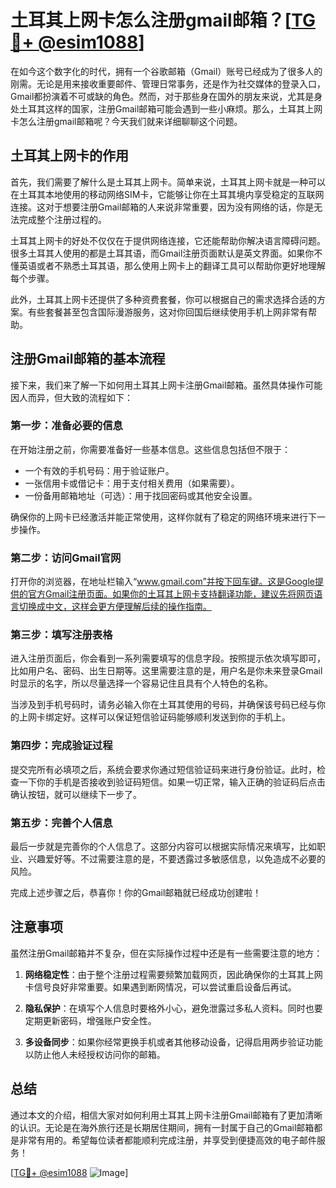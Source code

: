 # 土耳其上网卡怎么注册gmail邮箱？[[TG💪+ @esim1088](https://t.me/s/esim1088)]

在如今这个数字化的时代，拥有一个谷歌邮箱（Gmail）账号已经成为了很多人的刚需。无论是用来接收重要邮件、管理日常事务，还是作为社交媒体的登录入口，Gmail都扮演着不可或缺的角色。然而，对于那些身在国外的朋友来说，尤其是身处土耳其这样的国家，注册Gmail邮箱可能会遇到一些小麻烦。那么，土耳其上网卡怎么注册gmail邮箱呢？今天我们就来详细聊聊这个问题。

## 土耳其上网卡的作用

首先，我们需要了解什么是土耳其上网卡。简单来说，土耳其上网卡就是一种可以在土耳其本地使用的移动网络SIM卡，它能够让你在土耳其境内享受稳定的互联网连接。这对于想要注册Gmail邮箱的人来说非常重要，因为没有网络的话，你是无法完成整个注册过程的。

土耳其上网卡的好处不仅仅在于提供网络连接，它还能帮助你解决语言障碍问题。很多土耳其人使用的都是土耳其语，而Gmail注册页面默认是英文界面。如果你不懂英语或者不熟悉土耳其语，那么使用上网卡上的翻译工具可以帮助你更好地理解每个步骤。

此外，土耳其上网卡还提供了多种资费套餐，你可以根据自己的需求选择合适的方案。有些套餐甚至包含国际漫游服务，这对你回国后继续使用手机上网非常有帮助。

## 注册Gmail邮箱的基本流程

接下来，我们来了解一下如何用土耳其上网卡注册Gmail邮箱。虽然具体操作可能因人而异，但大致的流程如下：

### 第一步：准备必要的信息

在开始注册之前，你需要准备好一些基本信息。这些信息包括但不限于：

- 一个有效的手机号码：用于验证账户。
- 一张信用卡或借记卡：用于支付相关费用（如果需要）。
- 一份备用邮箱地址（可选）：用于找回密码或其他安全设置。

确保你的上网卡已经激活并能正常使用，这样你就有了稳定的网络环境来进行下一步操作。

### 第二步：访问Gmail官网

打开你的浏览器，在地址栏输入“www.gmail.com”并按下回车键。这是Google提供的官方Gmail注册页面。如果你的土耳其上网卡支持翻译功能，建议先将网页语言切换成中文，这样会更方便理解后续的操作指南。

### 第三步：填写注册表格

进入注册页面后，你会看到一系列需要填写的信息字段。按照提示依次填写即可，比如用户名、密码、出生日期等。这里需要注意的是，用户名是你未来登录Gmail时显示的名字，所以尽量选择一个容易记住且具有个人特色的名称。

当涉及到手机号码时，请务必输入你在土耳其使用的号码，并确保该号码已经与你的上网卡绑定好。这样可以保证短信验证码能够顺利发送到你的手机上。

### 第四步：完成验证过程

提交完所有必填项之后，系统会要求你通过短信验证码来进行身份验证。此时，检查一下你的手机是否接收到验证码短信。如果一切正常，输入正确的验证码后点击确认按钮，就可以继续下一步了。

### 第五步：完善个人信息

最后一步就是完善你的个人信息了。这部分内容可以根据实际情况来填写，比如职业、兴趣爱好等。不过需要注意的是，不要透露过多敏感信息，以免造成不必要的风险。

完成上述步骤之后，恭喜你！你的Gmail邮箱就已经成功创建啦！

## 注意事项

虽然注册Gmail邮箱并不复杂，但在实际操作过程中还是有一些需要注意的地方：

1. **网络稳定性**：由于整个注册过程需要频繁加载网页，因此确保你的土耳其上网卡信号良好非常重要。如果遇到断网情况，可以尝试重启设备后再试。

2. **隐私保护**：在填写个人信息时要格外小心，避免泄露过多私人资料。同时也要定期更新密码，增强账户安全性。

3. **多设备同步**：如果你经常更换手机或者其他移动设备，记得启用两步验证功能以防止他人未经授权访问你的邮箱。

## 总结

通过本文的介绍，相信大家对如何利用土耳其上网卡注册Gmail邮箱有了更加清晰的认识。无论是在海外旅行还是长期居住期间，拥有一封属于自己的Gmail邮箱都是非常有用的。希望每位读者都能顺利完成注册，并享受到便捷高效的电子邮件服务！

[[TG💪+ @esim1088](https://t.me/s/esim1088) ![Image](https://i.postimg.cc/4NQfJmqS/Snipaste-2025-05-13-00-14-12.png)]